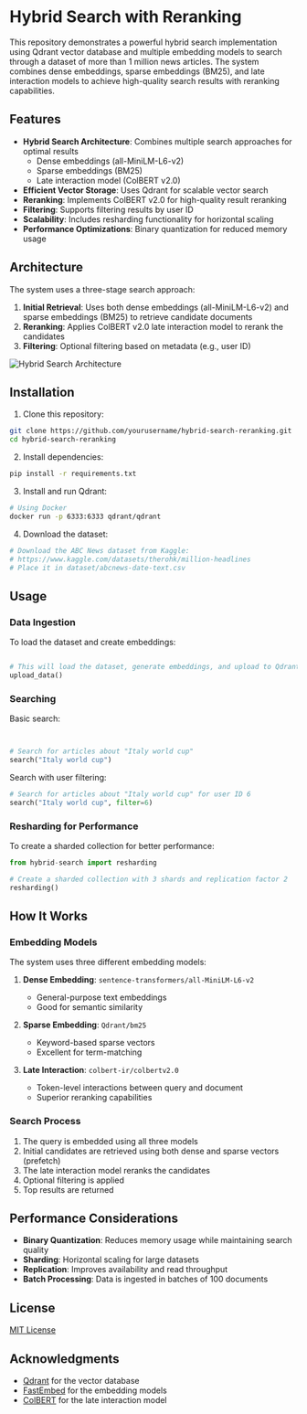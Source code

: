 # Hybrid Search with Reranking

This repository demonstrates a powerful hybrid search implementation using Qdrant vector database and multiple embedding models to search through a dataset of more than 1 million news articles. The system combines dense embeddings, sparse embeddings (BM25), and late interaction models to achieve high-quality search results with reranking capabilities.

## Features

- **Hybrid Search Architecture**: Combines multiple search approaches for optimal results
  - Dense embeddings (all-MiniLM-L6-v2)
  - Sparse embeddings (BM25)
  - Late interaction model (ColBERT v2.0)
- **Efficient Vector Storage**: Uses Qdrant for scalable vector search
- **Reranking**: Implements ColBERT v2.0 for high-quality result reranking
- **Filtering**: Supports filtering results by user ID
- **Scalability**: Includes resharding functionality for horizontal scaling
- **Performance Optimizations**: Binary quantization for reduced memory usage

## Architecture

The system uses a three-stage search approach:

1. **Initial Retrieval**: Uses both dense embeddings (all-MiniLM-L6-v2) and sparse embeddings (BM25) to retrieve candidate documents
2. **Reranking**: Applies ColBERT v2.0 late interaction model to rerank the candidates
3. **Filtering**: Optional filtering based on metadata (e.g., user ID)

![Hybrid Search Architecture]([https://i.imgur.com/placeholder.png](https://qdrant.tech/documentation/examples/reranking-hybrid-search/image3.png))

## Installation

1. Clone this repository:

```bash
git clone https://github.com/yourusername/hybrid-search-reranking.git
cd hybrid-search-reranking
```

2. Install dependencies:

```bash
pip install -r requirements.txt
```

3. Install and run Qdrant:

```bash
# Using Docker
docker run -p 6333:6333 qdrant/qdrant
```

4. Download the dataset:

```bash
# Download the ABC News dataset from Kaggle:
# https://www.kaggle.com/datasets/therohk/million-headlines
# Place it in dataset/abcnews-date-text.csv
```

## Usage

### Data Ingestion

To load the dataset and create embeddings:

```python

# This will load the dataset, generate embeddings, and upload to Qdrant
upload_data()
```

### Searching

Basic search:

```python


# Search for articles about "Italy world cup"
search("Italy world cup")
```

Search with user filtering:

```python
# Search for articles about "Italy world cup" for user ID 6
search("Italy world cup", filter=6)
```

### Resharding for Performance

To create a sharded collection for better performance:

```python
from hybrid-search import resharding

# Create a sharded collection with 3 shards and replication factor 2
resharding()
```

## How It Works

### Embedding Models

The system uses three different embedding models:

1. **Dense Embedding**: `sentence-transformers/all-MiniLM-L6-v2`

   - General-purpose text embeddings
   - Good for semantic similarity

2. **Sparse Embedding**: `Qdrant/bm25`

   - Keyword-based sparse vectors
   - Excellent for term-matching

3. **Late Interaction**: `colbert-ir/colbertv2.0`
   - Token-level interactions between query and document
   - Superior reranking capabilities

### Search Process

1. The query is embedded using all three models
2. Initial candidates are retrieved using both dense and sparse vectors (prefetch)
3. The late interaction model reranks the candidates
4. Optional filtering is applied
5. Top results are returned

## Performance Considerations

- **Binary Quantization**: Reduces memory usage while maintaining search quality
- **Sharding**: Horizontal scaling for large datasets
- **Replication**: Improves availability and read throughput
- **Batch Processing**: Data is ingested in batches of 100 documents


## License

[MIT License](LICENSE)

## Acknowledgments

- [Qdrant](https://qdrant.tech/) for the vector database
- [FastEmbed](https://github.com/qdrant/fastembed) for the embedding models
- [ColBERT](https://github.com/stanford-futuredata/ColBERT) for the late interaction model
